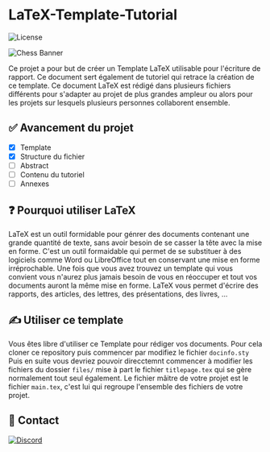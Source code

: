 # LaTeX-Template-Tutorial

![License](https://img.shields.io/github/license/GuyGnole/LaTeX-Template-Tutorial)

![Chess Banner](https://upload.wikimedia.org/wikipedia/commons/4/45/LaTeX_project_logo_bird.svg)

Ce projet a pour but de créer un Template LaTeX utilisable pour l'écriture de rapport. Ce document sert également de tutoriel qui retrace la création de ce template.
Ce document LaTeX est rédigé dans plusieurs fichiers différents pour s'adapter au projet de plus grandes ampleur ou alors pour les projets sur lesquels plusieurs personnes collaborent ensemble.
## ✅ Avancement du projet
- [x] Template
- [x] Structure du fichier
- [ ] Abstract
- [ ] Contenu du tutoriel
- [ ] Annexes

## ❓ Pourquoi utiliser LaTeX

LaTeX est un outil formidable pour génrer des documents contenant une grande quantité de texte, sans avoir besoin de se casser la tête avec la mise en forme. C'est un outil formaidable qui permet de se substituer à des logiciels comme Word ou LibreOffice tout en conservant une mise en forme irréprochable.
Une fois que vous avez trouvez un template qui vous convient vous n'aurez plus jamais besoin de vous en réoccuper et tout vos documents auront la même mise en forme.
LaTeX vous permet d'écrire des rapports, des articles, des lettres, des présentations, des livres, ...

## ✍️ Utiliser ce template

Vous êtes libre d'utiliser ce Template pour rédiger vos documents. Pour cela cloner ce repository puis commencer par modifiez le fichier `docinfo.sty` Puis en suite vous devriez pouvoir direcctemnt commencer à modifier les fichiers du dossier `files/` mise à part le fichier `titlepage.tex` qui se gère normalement tout seul également. Le fichier mâitre de votre projet est le fichier `main.tex`, c'est lui qui regroupe l'ensemble des fichiers de votre projet.

## 🤙 Contact

 [![Discord](https://img.shields.io/discord/931551652312416276?color=blue&label=Discord)](https://discord.gg/86rya9k92w)
